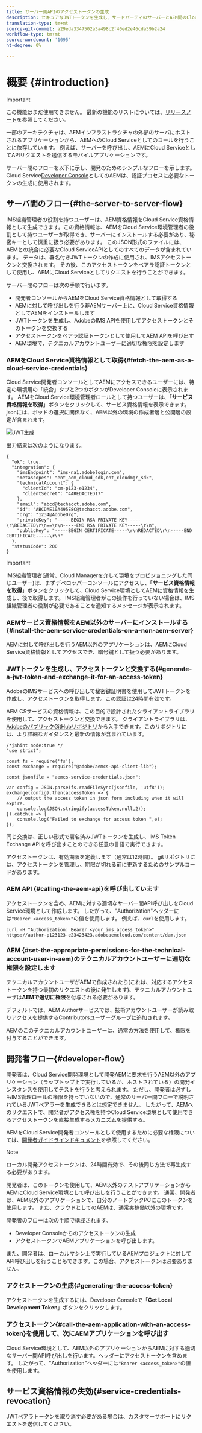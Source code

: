 ```yaml
---
title: サーバー側APIのアクセストークンの生成
description: セキュアなJWTトークンを生成し、サードパーティのサーバーとAEM間のCloud Serviceを容易にする方法を学びます。
translation-type: tm+mt
source-git-commit: a29eda3347502a3a498c2f40ed2e46cda59b2a24
workflow-type: tm+mt
source-wordcount: '1095'
ht-degree: 0%

---
```



# 概要 {#introduction}

>[!IMPORTANT]
>
>この機能はまだ使用できません。 最新の機能のリストについては、[リリースノート](/help/release-notes/release-notes-cloud/release-notes-current.md)を参照してください。

一部のアーキテクチャは、AEMインフラストラクチャの外部のサーバにホストされるアプリケーションから、AEMへのCloud Serviceとしてのコールを行うことに依存しています。 例えば、サーバーを呼び出し、AEMにCloud ServiceとしてAPIリクエストを送信するモバイルアプリケーションです。

サーバー間のフローを以下に示し、開発のためのシンプルなフローを示します。 Cloud Service[Developer Console](development-guidelines.md#crxde-lite-and-developer-console)としてのAEMは、認証プロセスに必要なトークンの生成に使用されます。

## サーバ間のフロー{#the-server-to-server-flow}

IMS組織管理者の役割を持つユーザーは、AEM資格情報をCloud Service資格情報として生成できます。この資格情報は、AEMをCloud Service環境管理者の役割として持つユーザーが取得でき、サーバーにインストールする必要があり、秘密キーとして慎重に扱う必要があります。 このJSON形式のファイルには、AEMとの統合に必要なCloud ServiceAPIとしてのすべてのデータが含まれています。 データは、署名付きJWTトークンの作成に使用され、IMSアクセストークンと交換されます。 その後、このアクセストークンをベアラ認証トークンとして使用し、AEMにCloud Serviceとしてリクエストを行うことができます。

サーバー間のフローは次の手順で行います。

* 開発者コンソールからAEMをCloud Service資格情報として取得する
* AEMに対して呼び出しを行う非AEMサーバー上に、Cloud Service資格情報としてAEMをインストールします
* JWTトークンを生成し、AdobeのIMS APIを使用してアクセストークンとそのトークンを交換する
* アクセストークンをベアラ認証トークンとして使用してAEM APIを呼び出す
* AEM環境で、テクニカルアカウントユーザーに適切な権限を設定します

### AEMをCloud Service資格情報として取得{#fetch-the-aem-as-a-cloud-service-credentials}

Cloud Service開発者コンソールとしてAEMにアクセスできるユーザーには、特定の環境用の「統合」タブと2つのボタンがDeveloper Consoleに表示されます。 AEMをCloud Service環境管理者ロールとして持つユーザーは、「**サービス資格情報を取得**」ボタンをクリックして、サービス資格情報を表示できます。jsonには、ポッドの選択に関係なく、AEM以外の環境の作成者層と公開層の設定が含まれます。

![JWT生成](assets/JWTtoken3.png)

出力結果は次のようになります。

```
{
  "ok": true,
  "integration": {
    "imsEndpoint": "ims-na1.adobelogin.com",
    "metascopes": "ent_aem_cloud_sdk,ent_cloudmgr_sdk",
    "technicalAccount": {
      "clientId": "cm-p123-e1234",
      "clientSecret": "4AREDACTED17"
    },
    "email": "abcd@techacct.adobe.com",
    "id": "ABCDAE10A495E8C@techacct.adobe.com",
    "org": "1234@AdobeOrg",
    "privateKey": "-----BEGIN RSA PRIVATE KEY-----\r\REDACTED\r\n==\r\n-----END RSA PRIVATE KEY-----\r\n",
    "publicKey": "-----BEGIN CERTIFICATE-----\r\nREDACTED\r\n-----END CERTIFICATE-----\r\n"
  },
  "statusCode": 200
}
```

>[!IMPORTANT]
>
>IMS組織管理者(通常、Cloud Managerを介して環境をプロビジョニングした同じユーザー)は、まずデベロッパーコンソールにアクセスし、「**サービス資格情報を取得**」ボタンをクリックして、Cloud Service環境としてAEMに資格情報を生成し、後で取得します。 IMS組織管理者がこの操作を行っていない場合は、IMS組織管理者の役割が必要であることを通知するメッセージが表示されます。

### AEMサービス資格情報をAEM以外のサーバーにインストールする{#install-the-aem-service-credentials-on-a-non-aem-server}

AEMに対して呼び出しを行うAEM以外のアプリケーションは、AEMにCloud Service資格情報としてアクセスでき、暗号鍵として扱う必要があります。

### JWTトークンを生成し、アクセストークンと交換する{#generate-a-jwt-token-and-exchange-it-for-an-access-token}

AdobeのIMSサービスへの呼び出しで秘密鍵証明書を使用してJWTトークンを作成し、アクセストークンを取得します。この認証は24時間有効です。

AEM CSサービスの資格情報は、この目的で設計されたクライアントライブラリを使用して、アクセストークンと交換できます。 クライアントライブラリは、[AdobeのパブリックGitHubリポジトリ](https://github.com/adobe/aemcs-api-client-lib)から入手できます。このリポジトリには、より詳細なガイダンスと最新の情報が含まれています。

```
/*jshint node:true */
"use strict";

const fs = require('fs');
const exchange = require("@adobe/aemcs-api-client-lib");

const jsonfile = "aemcs-service-credentials.json";

var config = JSON.parse(fs.readFileSync(jsonfile, 'utf8'));
exchange(config).then(accessToken => {
    // output the access token in json form including when it will expire.
    console.log(JSON.stringify(accessToken,null,2));
}).catch(e => {
    console.log("Failed to exchange for access token ",e);
});
```

同じ交換は、正しい形式で署名済みJWTトークンを生成し、IMS Token Exchange APIを呼び出すことのできる任意の言語で実行できます。

アクセストークンは、有効期限を定義します（通常は12時間）。 gitリポジトリには、アクセストークンを管理し、期限が切れる前に更新するためのサンプルコードがあります。

### AEM API {#calling-the-aem-api}を呼び出しています

アクセストークンを含め、AEMに対する適切なサーバー間API呼び出しをCloud Service環境として作成します。 したがって、&quot;Authorization&quot;ヘッダーには`"Bearer <access_token>"`の値を使用します。 例えば、`curl`を使用します。

```curlc
curl -H "Authorization: Bearer <your_ims_access_token>" https://author-p123123-e23423423.adobeaemcloud.com/content/dam.json
```

### AEM {#set-the-appropriate-permissions-for-the-technical-account-user-in-aem}のテクニカルアカウントユーザーに適切な権限を設定します

テクニカルアカウントユーザがAEMで作成されたら(これは、対応するアクセストークンを持つ最初のリクエストの後に発生します)、テクニカルアカウントユーザは&#x200B;**AEMで適切に権限**&#x200B;を付与される必要があります。

デフォルトでは、AEM Authorサービスでは、技術アカウントユーザーが読み取りアクセスを提供するContributorsユーザーグループに追加されます。

AEMのこのテクニカルアカウントユーザーは、通常の方法を使用して、権限を付与することができます。

## 開発者フロー{#developer-flow}

開発者は、Cloud Service開発環境として開発AEMに要求を行うAEM以外のアプリケーション（ラップトップ上で実行しているか、ホストされている）の開発インスタンスを使用してテストを行うと考えられます。 ただし、開発者は必ずしもIMS管理ロールの権限を持っていないので、通常のサーバー間フローで説明されているJWTベアラーを生成できるとは想定できません。 したがって、AEMへのリクエストで、開発者がアクセス権を持つCloud Service環境として使用できるアクセストークンを直接生成するメカニズムを提供する。

AEMをCloud Service開発者コンソールとして使用するために必要な権限については、[開発者ガイドラインドキュメント](/help/implementing/developing/introduction/development-guidelines.md#crxde-lite-and-developer-console)を参照してください。

>[!NOTE]
>
>ローカル開発アクセストークンは、24時間有効で、その後同じ方法で再生成する必要があります。

開発者は、このトークンを使用して、AEM以外のテストアプリケーションからAEMにCloud Service環境として呼び出しを行うことができます。 通常、開発者は、AEM以外のアプリケーションで、自分のノートブックPCにこのトークンを使用します。 また、クラウドとしてのAEMは、通常実稼働以外の環境です。

開発者のフローは次の手順で構成されます。

* Developer Consoleからのアクセストークンの生成
* アクセストークンでAEMアプリケーションを呼び出します。

また、開発者は、ローカルマシン上で実行しているAEMプロジェクトに対してAPI呼び出しを行うこともできます。この場合、アクセストークンは必要ありません。

### アクセストークンの生成{#generating-the-access-token}

アクセストークンを生成するには、Developer Consoleで「**Get Local Development Token**」ボタンをクリックします。

### アクセストークン{#call-the-aem-application-with-an-access-token}を使用して、次にAEMアプリケーションを呼び出す

Cloud Service環境として、AEM以外のアプリケーションからAEMに対する適切なサーバー間API呼び出しを行います。ヘッダーにアクセストークンを含めます。 したがって、&quot;Authorization&quot;ヘッダーには`"Bearer <access_token>"`の値を使用します。

## サービス資格情報の失効{#service-credentials-revocation}

JWTベアラトークンを取り消す必要がある場合は、カスタマーサポートにリクエストを送信してください。